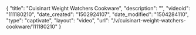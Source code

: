 {
    "title": "Cuisinart Weight Watchers Cookware",
    "description": "",
    "videoid": "111180210",
    "date_created": "1502924107",
    "date_modified": "1504284110",
    "type": "captivate",
    "layout": "video",
    "url": "\/v\/cuisinart-weight-watchers-cookware\/111180210"
}